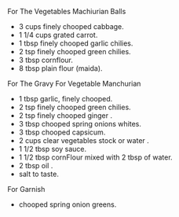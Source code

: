 For The Vegetables Machiurian Balls

* 3 cups finely chooped cabbage.
* 1 1/4 cups grated carrot.
* 1 tbsp finely chooped garlic chilies.
* 2 tsp finely chooped green chilies.
* 3 tbsp cornflour.
* 8 tbsp plain flour (maida).




For The Gravy For Vegetable Manchurian

* 1 tbsp garlic, finely chooped.
* 2 tsp finely chooped green chilies.
* 2 tsp finely chooped ginger .
* 3 tbsp chooped spring onions whites.
* 3 tbsp chooped capsicum.
* 2 cups clear vegetables stock or water .
* 1 1/2 tbsp soy sauce.
* 1 1/2 tbsp cornFlour mixed with 2 tbsp of water.
* 2 tbsp oil .
* salt to taste.

For Garnish

* chooped spring onion greens.
